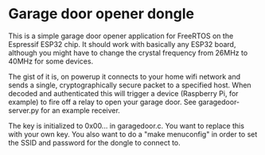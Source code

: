 # Garage door opener dongle

This is a simple garage door opener application for FreeRTOS on the Espressif ESP32 chip. It should work with basically any ESP32 board, although you might have to change the crystal frequency from 26MHz to 40MHz for some devices.

The gist of it is, on powerup it connects to your home wifi network and sends a single, cryptographically secure packet to a specified host. When decoded and authenticated this will trigger a device (Raspberry Pi, for example) to fire off a relay to open your garage door. See garagedoor-server.py for an example receiver.

The key is initialized to 0x00... in garagedoor.c. You want to replace this with your own key. You also want to do a "make menuconfig" in order to set the SSID and password for the dongle to connect to.
